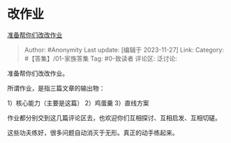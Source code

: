 # 改作业
[准备帮你们改改作业](https://www.zhihu.com/pin/1712580227899957248)

> Author: #Anonymity
> Last update: [编辑于 2023-11-27]
> Link:
> Category: #【答集】/01-家族答集 
> Tag: #0-致读者 
> 评论区:
> 泛讨论:

准备帮你们改改作业。

所谓作业，是指三篇文章的输出物：

1）核心能力（主要是这篇）
2）鸡蛋羹
3）直线方案

作业都分别交到这几篇评论区去，也欢迎你们互相探讨、互相启发、互相切磋。

这些功夫练好，很多问题自动消灭于无形。真正的动手练起来。
